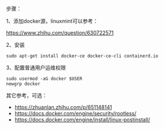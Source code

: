 步骤：

1、添加docker源，linuxmint可以参考：

https://www.zhihu.com/question/630722571

2、安装
```
sudo apt-get install docker-ce docker-ce-cli containerd.io
```
3、配置普通用户运维权限

```
sudo usermod -aG docker $USER
newgrp docker
```

其它参考，可选：

- https://zhuanlan.zhihu.com/p/651148141
- https://docs.docker.com/engine/security/rootless/ 
- https://docs.docker.com/engine/install/linux-postinstall/